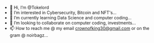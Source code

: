 - 👋 Hi, I’m @Tokelord
- 👀 I’m interested in Cybersecurity, Bitcoin and NFT's...
- 🌱 I’m currently learning Data Science and computer coding...
- 💞️ I’m looking to collaborate on computer coding, investments...
- 📫 How to reach me @ my email crownofking30@gmail.com or on the gram @ noirbagz...

<!---
Tokelord/Tokelord is a ✨ special ✨ repository because its `README.md` (this file) appears on your GitHub profile.
You can click the Preview link to take a look at your changes.
--->

